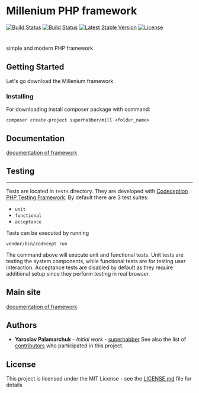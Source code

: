 # Millenium PHP framework

[![Build Status](https://travis-ci.org/milleniumphp/milleniumframework.svg?branch=master)](https://travis-ci.org/milleniumphp/milleniumframework)
[![Build Status](https://img.shields.io/packagist/dt/superhabber/mill.svg)](https://packagist.org/packages/superhabber/mill)
[![Latest Stable Version](https://img.shields.io/packagist/v/superhabber/mill.svg)](https://packagist.org/packages/superhabber/mill)
[![License](https://poser.pugx.org/superhabber/mill/license.svg)](https://packagist.org/packages/superhabber/mill)
#

simple and modern PHP framework

## Getting Started

Let's go download the Millenium framework

### Installing

For downloading install composer package with command:

```
composer create-project superhabber/mill <folder_name>
```
## Documentation

[documentation of framework](https://milleniumphp.github.io/documentation)
## Testing

-------

Tests are located in `tests` directory. They are developed with [Codeception PHP Testing Framework](http://codeception.com/).
By default there are 3 test suites:

- `unit`
- `functional`
- `acceptance`

Tests can be executed by running

```
vendor/bin/codecept run
```

The command above will execute unit and functional tests. Unit tests are testing the system components, while functional
tests are for testing user interaction. Acceptance tests are disabled by default as they require additional setup since
they perform testing in real browser. 

## Main site

[documentation of framework](https://milleniumphp.github.io/)

## Authors

* **Yaroslav Palamarchuk** - *Initial work* - [superhabber](https://github.com/superhabber)
See also the list of [contributors](https://github.com/milleniumphp/milleniumframework/graphs/contributors) who participated in this project.

## License

This project is licensed under the MIT License - see the [LICENSE.md](LICENSE.md) file for details